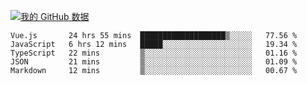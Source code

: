 [![我的 GitHub 数据](https://github-readme-stats.vercel.app/api?username=unbrain&?theme=dark)]()

<!--START_SECTION:waka-->
```text
Vue.js       24 hrs 55 mins  ███████████████████▒░░░░░   77.56 % 
JavaScript   6 hrs 12 mins   █████░░░░░░░░░░░░░░░░░░░░   19.34 % 
TypeScript   22 mins         ▒░░░░░░░░░░░░░░░░░░░░░░░░   01.16 % 
JSON         21 mins         ▒░░░░░░░░░░░░░░░░░░░░░░░░   01.09 % 
Markdown     12 mins         ▒░░░░░░░░░░░░░░░░░░░░░░░░   00.67 % 
```
<!--END_SECTION:waka-->
